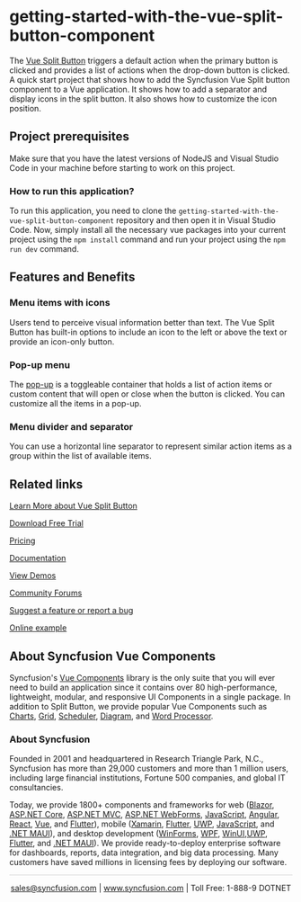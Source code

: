 # getting-started-with-the-vue-split-button-component
The [Vue Split Button](https://www.syncfusion.com/vue-components/vue-split-button?utm_source=github&utm_medium=listing&utm_campaign=vue-split-button-github-samples) triggers a default action when the primary button is clicked and provides a list of actions when the drop-down button is clicked. A quick start project that shows how to add the Syncfusion Vue Split button component to a Vue application. It shows how to add a separator and display icons in the split button. It also shows how to customize the icon position.

## Project prerequisites

Make sure that you have the latest versions of NodeJS and Visual Studio Code in your machine before starting to work on this project.

### How to run this application?

To run this application, you need to clone the `getting-started-with-the-vue-split-button-component` repository and then open it in Visual Studio Code. Now, simply install all the necessary vue packages into your current project using the `npm install` command and run your project using the `npm run dev` command.

## Features and Benefits

### Menu items with icons

Users tend to perceive visual information better than text. The Vue Split Button has built-in options to include an icon to the left or above the text or provide an icon-only button.

### Pop-up menu

The [pop-up](https://ej2.syncfusion.com/vue/documentation/split-button/popup-items#popup-templating?utm_source=github&utm_medium=listing&utm_campaign=vue-split-button-github-samples) is a toggleable container that holds a list of action items or custom content that will open or close when the button is clicked. You can customize all the items in a pop-up.

### Menu divider and separator
You can use a horizontal line separator to represent similar action items as a group within the list of available items.

## Related links
[Learn More about Vue Split Button](https://www.syncfusion.com/vue-components/vue-split-button?utm_source=github&utm_medium=listing&utm_campaign=vue-split-button-github-samples)

[Download Free Trial](https://www.syncfusion.com/downloads/vue?utm_source=github&utm_medium=listing&utm_campaign=vue-split-button-github-samples)

[Pricing](https://www.syncfusion.com/sales/teamlicense?utm_source=github&utm_medium=listing&utm_campaign=vue-split-button-github-samples)

[Documentation](https://ej2.syncfusion.com/vue/documentation/split-button/getting-started?utm_source=github&utm_medium=listing&utm_campaign=vue-split-button-github-samples)

[View Demos](https://github.com/SyncfusionExamples/getting-started-with-the-vue-split-button-component?utm_source=github&utm_medium=listing&utm_campaign=vue-split-button-github-samples)

[Community Forums](https://www.syncfusion.com/forums/vue-components?utm_source=github&utm_medium=listing&utm_campaign=vue-split-button-github-samples)

[Suggest a feature or report a bug](https://www.syncfusion.com/feedback/vue?utm_source=github&utm_medium=listing&utm_campaign=vue-split-button-github-samples)

[Online example](https://ej2.syncfusion.com/vue/demos/#/bootstrap5/button/split-button.html?utm_source=github&utm_medium=listing&utm_campaign=vue-split-button-github-samples)

## About Syncfusion Vue Components

Syncfusion's [Vue Components](https://www.syncfusion.com/vue-components?utm_source=github&utm_medium=listing&utm_campaign=vue-split-button-github-samples) library is the only suite that you will ever need to build an application since it contains over 80 high-performance, lightweight, modular, and responsive UI Components in a single package. In addition to Split Button, we provide popular Vue Components such as [Charts](https://www.syncfusion.com/vue-components/vue-charts?utm_source=github&utm_medium=listing&utm_campaign=vue-speed-dial-github-samples), [Grid](https://www.syncfusion.com/vue-components/vue-grid?utm_source=github&utm_medium=listing&utm_campaign=vue-speed-dial-github-samples), [Scheduler](https://www.syncfusion.com/vue-components/vue-scheduler?utm_source=github&utm_medium=listing&utm_campaign=vue-split-button-github-samples), [Diagram](https://www.syncfusion.com/vue-components/vue-diagram?utm_source=github&utm_medium=listing&utm_campaign=vue-split-button-github-samples), and [Word Processor](https://www.syncfusion.com/vue-components/vue-word-processor?utm_source=github&utm_medium=listing&utm_campaign=vue-split-button-github-samples).

### About Syncfusion
Founded in 2001 and headquartered in Research Triangle Park, N.C., Syncfusion has more than 29,000 customers and more than 1 million users, including large financial institutions, Fortune 500 companies, and global IT consultancies.

Today, we provide 1800+ components and frameworks for web ([Blazor](https://www.syncfusion.com/blazor-components?utm_source=github&utm_medium=listing&utm_campaign=vue-split-button-github-samples), [ASP.NET Core](https://www.syncfusion.com/aspnet-core-ui-controls?utm_source=github&utm_medium=listing&utm_campaign=vue-split-button-github-samples), [ASP.NET MVC](https://www.syncfusion.com/aspnet-mvc-ui-controls?utm_source=github&utm_medium=listing&utm_campaign=vue-split-button-github-samples), [ASP.NET WebForms](https://www.syncfusion.com/jquery/aspnet-webforms-ui-controls?utm_source=github&utm_medium=listing&utm_campaign=vue-split-button-github-samples), [JavaScript](https://www.syncfusion.com/javascript-ui-controls?utm_source=github&utm_medium=listing&utm_campaign=vue-split-button-github-samples), [Angular](https://www.syncfusion.com/angular-components?utm_source=github&utm_medium=listing&utm_campaign=vue-split-button-github-samples), [React](https://www.syncfusion.com/react-components?utm_source=github&utm_medium=listing&utm_campaign=vue-split-button-github-samples), [Vue](https://www.syncfusion.com/vue-components?utm_source=github&utm_medium=listing&utm_campaign=vue-split-button-github-samples), and [Flutter](https://www.syncfusion.com/flutter-widgets?utm_source=github&utm_medium=listing&utm_campaign=vue-split-button-github-samples)), mobile ([Xamarin](https://www.syncfusion.com/xamarin-ui-controls?utm_source=github&utm_medium=listing&utm_campaign=vue-split-button-github-samples), [Flutter](https://www.syncfusion.com/flutter-widgets?utm_source=github&utm_medium=listing&utm_campaign=vue-split-button-github-samples), [UWP](https://www.syncfusion.com/uwp-ui-controls?utm_source=github&utm_medium=listing&utm_campaign=vue-split-button-github-samples), [JavaScript](https://www.syncfusion.com/javascript-ui-controls?utm_source=github&utm_medium=listing&utm_campaign=vue-split-button-github-samples), and [.NET MAUI](https://www.syncfusion.com/maui-controls?utm_source=github&utm_medium=listing&utm_campaign=vue-split-button-github-samples)), and desktop development ([WinForms](https://www.syncfusion.com/winforms-ui-controls?utm_source=github&utm_medium=listing&utm_campaign=vue-split-button-github-samples), [WPF](https://www.syncfusion.com/wpf-controls?utm_source=github&utm_medium=listing&utm_campaign=vue-split-button-github-samples), [WinUI](https://www.syncfusion.com/winui-controls?utm_source=github&utm_medium=listing&utm_campaign=vue-split-button-github-samples),[UWP](https://www.syncfusion.com/uwp-ui-controls?utm_source=github&utm_medium=listing&utm_campaign=vue-split-button-github-samples), [Flutter](https://www.syncfusion.com/flutter-widgets?utm_source=github&utm_medium=listing&utm_campaign=vue-split-button-github-samples), and [.NET MAUI](https://www.syncfusion.com/maui-controls?utm_source=github&utm_medium=listing&utm_campaign=vue-split-button-github-samples)). We provide ready-to-deploy enterprise software for dashboards, reports, data integration, and big data processing. Many customers have saved millions in licensing fees by deploying our software.

<hr style="height:0.3px;border:none;color:lightgrey;background-color:lightgrey;" />

<p align="center">
<a href="mailto:sales@syncfusion.com?Subject=Syncfusion Vue Split Button - GitHub" target="_top">sales@syncfusion.com</a> | <a href="https://www.syncfusion.com?utm_source=github&utm_medium=listing&utm_campaign=vue-split-button-github-samples)">www.syncfusion.com</a> | Toll Free: 1-888-9 DOTNET <br>
</p>
